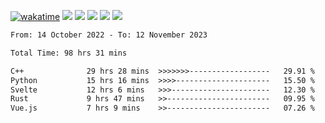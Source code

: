 [![wakatime](https://wakatime.com/badge/user/368879df-dc38-4b1a-86c4-8a2054a0e074.svg)](https://wakatime.com/@368879df-dc38-4b1a-86c4-8a2054a0e074)
<img src="https://img.shields.io/badge/Windows-0078D6?style=flat&logo=Windows&logoColor=white">
<img src="https://img.shields.io/badge/IntelliJ_IDEA-000000.svg?style=flat&logo=IntelliJ-IDEA&logoColor=white">
<img src="https://img.shields.io/badge/CLion-000000.svg?style=flat&logo=CLion&logoColor=white">
<img src="https://img.shields.io/badge/Visual_Studio_Code-007ACC?style=flat&logo=Visual-Studio-Code&logoColor=white">
<img src="https://img.shields.io/badge/Discord-5865F2?label=kano%233578&style=flat&logo=discord&logoColor=white">
<br>


<!--START_SECTION:waka-->

```txt
From: 14 October 2022 - To: 12 November 2023

Total Time: 98 hrs 31 mins

C++              29 hrs 28 mins  >>>>>>>------------------   29.91 %
Python           15 hrs 16 mins  >>>>---------------------   15.50 %
Svelte           12 hrs 6 mins   >>>----------------------   12.30 %
Rust             9 hrs 47 mins   >>-----------------------   09.95 %
Vue.js           7 hrs 9 mins    >>-----------------------   07.26 %
```

<!--END_SECTION:waka-->
